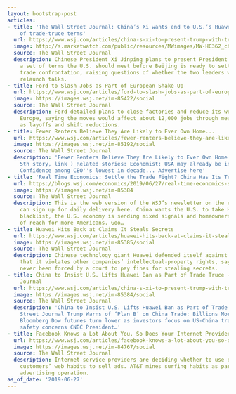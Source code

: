 ```yaml
---
layout: bootstrap-post
articles:
- title: 'The Wall Street Journal: China’s Xi wants end to U.S.’s Huawei ban as part
    of trade-truce terms'
  url: https://www.wsj.com/articles/china-s-xi-to-present-trump-with-terms-for-settling-trade-fight-chinese-officials-say-11561628961?mod=hp_lead_pos1
  image: http://s.marketwatch.com/public/resources/MWimages/MW-HC362_china__ZG_20190122020738.jpg
  source: The Wall Street Journal
  description: Chinese President Xi Jinping plans to present President Trump with
    a set of terms the U.S. should meet before Beijing is ready to settle a market-rattling
    trade confrontation, raising questions of whether the two leaders will agree to
    relaunch talks.
- title: Ford to Slash Jobs as Part of European Shake-Up
  url: https://www.wsj.com/articles/ford-to-slash-jobs-as-part-of-european-shake-up-11561636169
  image: https://images.wsj.net/im-85422/social
  source: The Wall Street Journal
  description: Ford detailed plans to close factories and reduce its workforce across
    Europe, saying the moves would affect about 12,000 jobs through measures such
    as layoffs and shift reductions.
- title: Fewer Renters Believe They Are Likely to Ever Own Home...
  url: https://www.wsj.com/articles/fewer-renters-believe-they-are-likely-to-ever-own-a-home-11561608181
  image: https://images.wsj.net/im-85192/social
  source: The Wall Street Journal
  description: 'Fewer Renters Believe They Are Likely to Ever Own Home... (First column,
    5th story, link ) Related stories: Economist: USA may already be in recession...
    Confidence among CEO''s lowest in decade... Advertise here'
- title: 'Real Time Economics: Settle the Trade Fight? China Has Its Terms'
  url: https://blogs.wsj.com/economics/2019/06/27/real-time-economics-settle-the-trade-fight-china-has-its-terms/
  image: https://images.wsj.net/im-85384
  source: The Wall Street Journal
  description: This is the web version of the WSJ’s newsletter on the economy. You
    can sign up for daily delivery here. China wants the U.S. to take Huawei off its
    blacklist, the U.S. economy is sending mixed signals and homeownership is out
    of reach for more Americans. Goo…
- title: Huawei Hits Back at Claims It Steals Secrets
  url: https://www.wsj.com/articles/huawei-hits-back-at-claims-it-steals-secrets-11561629921
  image: https://images.wsj.net/im-85385/social
  source: The Wall Street Journal
  description: Chinese technology giant Huawei defended itself against allegations
    that it violates other companies’ intellectual-property rights, saying it has
    never been forced by a court to pay fines for stealing secrets.
- title: China to Insist U.S. Lifts Huawei Ban as Part of Trade Truce - Wall Street
    Journal
  url: https://www.wsj.com/articles/china-s-xi-to-present-trump-with-terms-for-settling-trade-fight-chinese-officials-say-11561628961
  image: https://images.wsj.net/im-85384/social
  source: The Wall Street Journal
  description: 'China to Insist U.S. Lifts Huawei Ban as Part of Trade Truce Wall
    Street Journal Trump Warns of ‘Plan B’ on China Trade: Billions More in Tariffs
    Bloomberg Dow futures turn lower as investors focus on US-China trade and Boeing''s
    safety concerns CNBC President…'
- title: Facebook Knows a Lot About You. So Does Your Internet Provider.
  url: https://www.wsj.com/articles/facebook-knows-a-lot-about-you-so-does-your-internet-provider-11561627803
  image: https://images.wsj.net/im-84767/social
  source: The Wall Street Journal
  description: Internet-service providers are deciding whether to use data about their
    customers’ web habits to sell ads. AT&T mines surfing habits as part of a broader
    advertising operation.
as_of_date: '2019-06-27'
---
```


